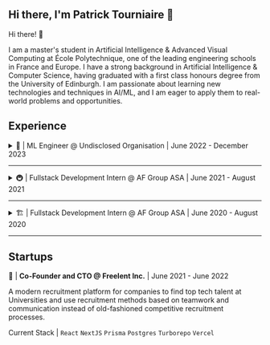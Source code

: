 ## Hi there, I'm Patrick Tourniaire 👋

Hi there! 👋

I am a master's student in Artificial Intelligence & Advanced Visual Computing at École Polytechnique, one of the leading engineering schools in France and Europe. I have a strong background in Artificial Intelligence & Computer Science, having graduated with a first class honours degree from the University of Edinburgh. I am passionate about learning new technologies and techniques in AI/ML, and I am eager to apply them to real-world problems and opportunities.

## Experience

<details>
<summary>👻 | ML Engineer @ Undisclosed Organisation | June 2022 - December 2023</summary>
<br>
Worked part-time whilst studying at the University of Edinburgh and full-time during summer breaks. Mainly in internal ML R&D projects and producing proof of concepts for relevant stakeholders.

Stack | `PyTorch` `HuggingFace` `Python` `Apache Kafka` `Faust` `Docker` `PostgreSQL` `Elastic Vector DB` `DVC` `Azure ML Compute`
</details>

---

<details>
<summary>🚇 | Fullstack Development Intern @ AF Group ASA | June 2021 - August 2021</summary>
<br>
Worked alongside 3 interns to build a web platform for collecting drilling and explosives data for tunneling operations. Automated 70% of the reporting process, decreasing the time spent verifying reports by 90% and eliminated the need for machine operators to report drilling data.

Stack | `Angular` `OpenCV` `Python` `C#` `.NET5` `Entity Framework` `MySQL`
</details>

---

<details>
<summary>🏗 | Fullstack Development Intern @ AF Group ASA | June 2020 - August 2020</summary>
<br>
Worked on building a centralised web platform for data collection and analysis, replacing unorganised spreadsheets across projects. Responsible for creating automatic data pipelines which made the data collection process 85\% faster.

Stack | `Angular` `Azure` `Azure Pipelines` `C#` `TypeScript` 
</details>

---

## Startups
🚀 | **Co-Founder and CTO @ Freelent Inc.** | June 2021 - June 2022

A modern recruitment platform for companies to find top tech talent at Universities and use recruitment methods based on teamwork and communication instead of old-fashioned competitive recruitment processes.

Current Stack | `React` `NextJS` `Prisma` `Postgres` `Turborepo` `Vercel`
